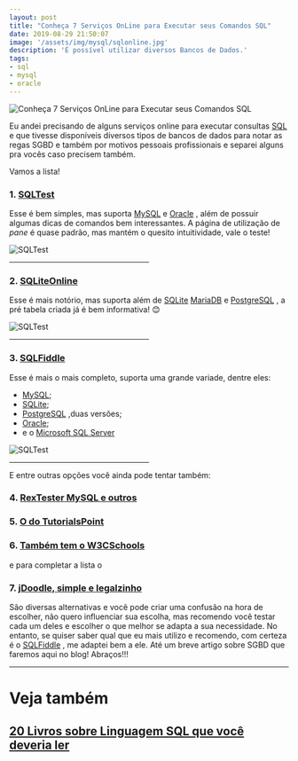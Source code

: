 ```yaml
---
layout: post
title: "Conheça 7 Serviços OnLine para Executar seus Comandos SQL"
date: 2019-08-29 21:50:07
image: '/assets/img/mysql/sqlonline.jpg'
description: 'É possível utilizar diversos Bancos de Dados.'
tags:
- sql
- mysql
- oracle
---
```


![Conheça 7 Serviços OnLine para Executar seus Comandos SQL](/assets/img/mysql/sqlonline.jpg)

Eu andei precisando de alguns serviços online para executar consultas [SQL](https://terminalroot.com.br/2011/10/curso-certificacao-linux-lpi-102.html) e que tivesse disponíveis diversos tipos de bancos de dados para notar as regas SGBD e também por motivos pessoais profissionais e separei alguns pra vocês caso precisem também.

Vamos a lista!

### 1. [SQLTest](https://sqltest.net/)

Esse é bem simples, mas suporta [MySQL](https://www.mysql.com/) e [Oracle](https://www.oracle.com/) , além de possuir algumas dicas de comandos bem interessantes. A página de utilização de *pane* é quase padrão, mas mantém o quesito intuitividade, vale o teste!

![SQLTest](/assets/img/mysql/sqltest.png)

<hr style="max-width: 50%;">

### 2. [SQLiteOnline](https://sqliteonline.com/)

Esse é mais notório, mas suporta além de [SQLite](https://www.sqlite.org/) [MariaDB](https://mariadb.org/) e [PostgreSQL](https://www.postgresql.org/) , a pré tabela criada já é bem informativa! 😊️

![SQLTest](/assets/img/mysql/sqliteonline.png)

<hr style="max-width: 50%;">

<script async src="https://pagead2.googlesyndication.com/pagead/js/adsbygoogle.js"></script>
<!-- Informat -->
<ins class="adsbygoogle"
     style="display:block"
     data-ad-client="ca-pub-2838251107855362"
     data-ad-slot="2327980059"
     data-ad-format="auto"
     data-full-width-responsive="true"></ins>
<script>
(adsbygoogle = window.adsbygoogle || []).push({});
</script>

### 3. [SQLFiddle](http://sqlfiddle.com/)

Esse é mais o mais completo, suporta uma grande variade, dentre eles:

+ [MySQL](https://www.mysql.com/);
+ [SQLite](https://www.sqlite.org/);
+ [PostgreSQL](https://www.postgresql.org/) ,duas versões;
+ [Oracle](https://www.oracle.com/);
+ e o [Microsoft SQL Server](https://www.microsoft.com/pt-br/sql-server/sql-server-downloads)

![SQLTest](/assets/img/mysql/sqlfiddle.png)

<hr style="max-width: 50%;">

E entre outras opções você ainda pode tentar também:

### 4. [RexTester MySQL e outros](https://rextester.com/l/mysql_online_compiler)
### 5. [O do TutorialsPoint](https://www.tutorialspoint.com/execute_sql_online.php)
### 6. [Também tem o W3CSchools](https://www.w3schools.com/sql/trysql.asp?filename=trysql_op_in)
e para completar a lista o
### 7. [jDoodle, simple e legalzinho](https://www.jdoodle.com/execute-sql-online/)

São diversas alternativas e você pode criar uma confusão na hora de escolher, não quero influenciar sua escolha, mas recomendo você testar cada um deles e escolher o que melhor se adapta a sua necessidade. No entanto, se quiser saber qual que eu mais utilizo e recomendo, com certeza é o [SQLFiddle](http://sqlfiddle.com/) , me adaptei bem a ele. Até um breve artigo sobre SGBD que faremos aqui no blog! Abraços!!!

---

# Veja também 
## [20 Livros sobre Linguagem SQL que você deveria ler](https://terminalroot.com.br/2023/05/20-livros-sobre-linguagem-sql-que-voce-deveria-ler.html)



